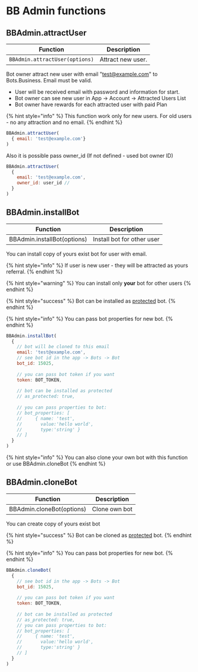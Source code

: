 # BB Admin functions

## BBAdmin.attractUser

| Function                       | Description        |
| ------------------------------ | ------------------ |
| `BBAdmin.attractUser(options)` | Attract new user.  |

Bot owner attract new user with email "test@example.com" to Bots.Business. Email must be valid.&#x20;

* User will be received email with password and information for start.
* Bot owner can see new user in App -> Account -> Attracted Users List
* Bot owner have rewards for each attracted user with paid Plan

{% hint style="info" %}
This function work only for new users. For old users - no any attraction and no email.
{% endhint %}

```javascript
BBAdmin.attractUser(
  { email: 'test@example.com'}
)
```

Also it is possible pass owner\_id (If not defined - used bot owner ID)

```javascript
BBAdmin.attractUser(
  { 
    email: 'test@example.com',
    owner_id: user_id // 
  }
)
```

## BBAdmin.installBot

| Function                    | Description                |
| --------------------------- | -------------------------- |
| BBAdmin.installBot(options) | Install bot for other user |

You can install copy of yours exist bot for user with email.

{% hint style="info" %}
If user is new user - they will be attracted as yours referral.
{% endhint %}

{% hint style="warning" %}
You can install only **your** bot for other users
{% endhint %}

{% hint style="success" %}
Bot can be installed as [protected](https://help.bots.business/protected-bot) bot.
{% endhint %}

{% hint style="info" %}
You can pass bot properties for new bot.
{% endhint %}

```javascript
BBAdmin.installBot(
  { 
    // bot will be cloned to this email
    email: 'test@example.com',
    // see bot id in the app -> Bots -> Bot
    bot_id: 15025,
    
    // you can pass bot token if you want
    token: BOT_TOKEN,
        
    // bot can be installed as protected
    // as_protected: true,
    
    // you can pass properties to bot:
    // bot_properties: [
    //     { name: 'test',
    //       value:'hello world',
    //       type:'string' }
    // ]
  }
)
```

{% hint style="info" %}
You can also clone your own bot with this function or use BBAdmin.cloneBot
{% endhint %}

## BBAdmin.cloneBot

| Function                  | Description   |
| ------------------------- | ------------- |
| BBAdmin.cloneBot(options) | Clone own bot |

You can create copy of yours exist bot

{% hint style="success" %}
Bot can be cloned as [protected](https://help.bots.business/protected-bot) bot.
{% endhint %}

{% hint style="info" %}
You can pass bot properties for new bot.
{% endhint %}

```javascript
BBAdmin.cloneBot(
  { 
    // see bot id in the app -> Bots -> Bot
    bot_id: 15025,
    
    // you can pass bot token if you want
    token: BOT_TOKEN,
    
    // bot can be installed as protected
    // as_protected: true,
    // you can pass properties to bot:
    // bot_properties: [
    //     { name: 'test',
    //       value:'hello world',
    //       type:'string' }
    // ]
  }
)
```

